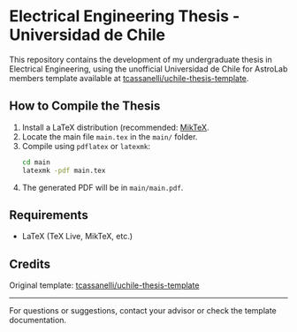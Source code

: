 # Electrical Engineering Thesis - Universidad de Chile

This repository contains the development of my undergraduate thesis in Electrical Engineering, using the unofficial Universidad de Chile for AstroLab members template available at [tcassanelli/uchile-thesis-template](https://github.com/tcassanelli/uchile-thesis-template).


## How to Compile the Thesis

1. Install a LaTeX distribution (recommended: [MikTeX](https://miktex.org/).
2. Locate the main file `main.tex` in the `main/` folder.
3. Compile using `pdflatex` or `latexmk`:
   ```bash
   cd main
   latexmk -pdf main.tex
   ```
4. The generated PDF will be in `main/main.pdf`.

## Requirements

- LaTeX (TeX Live, MikTeX, etc.)

## Credits

Original template: [tcassanelli/uchile-thesis-template](https://github.com/tcassanelli/uchile-thesis-template)

---

For questions or suggestions, contact your advisor or check the template documentation.
